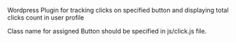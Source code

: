 Wordpress Plugin for tracking clicks on specified button and displaying total clicks count in user profile

Class name for assigned Button should be specified in js/click.js file.
